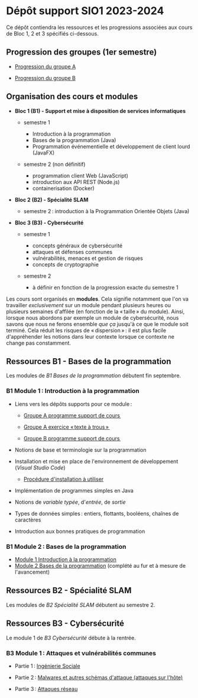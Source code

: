 # Dépôt support SIO1 2023-2024

Ce dépôt contiendra les ressources et les progressions associées aux cours de Bloc 1, 2 et 3 spécifiés ci-dessous.

## Progression des groupes (1er semestre)

- [Progression du groupe A](progressionGrA.md)

- [Progression du groupe B](progressionGrB.md)

## Organisation des cours et modules

- **Bloc 1 (B1) - Support et mise à disposition de services informatiques**

  - semestre 1

    - Introduction à la programmation
    - Bases de la programmation (Java)
    - Programmation événementielle et développement de client lourd (JavaFX)

  - semestre 2 (non définitif)

    - programmation client Web (JavaScript)
    - introduction aux API REST (Node.js)
    - containerisation (Docker)

- **Bloc 2 (B2) - Spécialité SLAM**

  - semestre 2 : introduction à la Programmation Orientée Objets (Java)

- **Bloc 3 (B3) - Cybersécurité**

  - semestre 1

    - concepts généraux de cybersécurité
    - attaques et défenses communes
    - vulnérabilités, menaces et gestion de risques
    - concepts de cryptographie

  - semestre 2

    - à définir en fonction de la progression exacte du semestre 1

Les cours sont organisés en **modules**. Cela signifie notamment que l'on va travailler *exclusivement* sur un module pendant plusieurs heures ou plusieurs semaines d'affilée (en fonction de la « taille » du module). Ainsi, lorsque nous abordons par exemple un module de cybersécurité, nous savons que nous ne ferons ensemble *que ça* jusqu'à ce que le module soit terminé. Cela réduit les risques de « dispersion » : il est plus facile d'appréhender les notions dans leur contexte lorsque ce contexte ne change pas constamment.

## Ressources B1 - Bases de la programmation

Les modules de *B1 Bases de la programmation* débutent fin septembre.

### B1 Module 1 : Introduction à la programmation

- Liens vers les dépôts supports pour ce module :

  - [Groupe A programme support de cours ](https://github.com/rose-line/sio2025-GA-intro-java)
  - [Groupe A exercice « texte à trous » ](https://github.com/rose-line/sio2025-texte-a-trous)

  - [Groupe B programme support de cours ](https://github.com/rose-line/sio2025-GB-intro-java)

- Notions de base et terminologie sur la programmation

- Installation et mise en place de l'environnement de développement (_Visual Studio Code_)

  - [Procédure d'installation à utiliser](bloc1/installation_ide.md)

- Implémentation de programmes simples en Java

- Notions de _variable typée_, d'_entrée_, de _sortie_

- Types de données simples : entiers, flottants, booléens, chaînes de caractères

- Introduction aux bonnes pratiques de programmation

### B1 Module 2 : Bases de la programmation

- [Module 1 Introduction à la programmation](bloc1/java_01_vars_sol.pdf)
- [Module 2 Bases de la programmation](bloc1/jav_02_conditions_inc.pdf) (complété au fur et à mesure de l'avancement)

## Ressources B2 - Spécialité SLAM

Les modules de *B2 Spécialité SLAM* débutent au semestre 2.

## Ressources B3 - Cybersécurité

Le module 1 de *B3 Cybersécurité* débute à la rentrée.

### B3 Module 1 : Attaques et vulnérabilités communes

- Partie 1 : [Ingénierie Sociale](bloc3/M1.1_ingenierie_sociale.pdf)

- Partie 2 : [Malwares et autres schémas d'attaque (attaques sur l'hôte)](bloc3/M1.2_malwares_et_autres.pdf)

- Partie 3 : [Attaques réseau](bloc3/M1.3_attaques_reseau.pdf)
